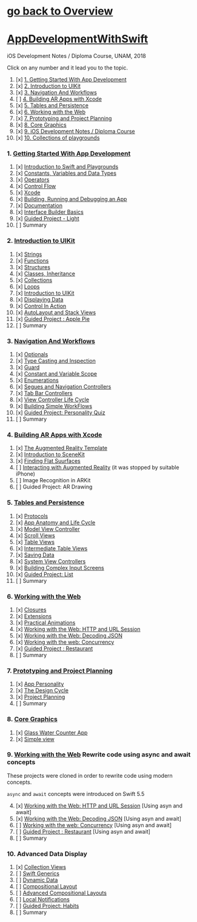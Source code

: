 # [go back to Overview](https://github.com/c4arl0s)

# [AppDevelopmentWithSwift](https://github.com/c4arl0s/AppDevelopmentWithSwift#go-back-to-overview)

iOS Development Notes / Diploma Course, UNAM, 2018

Click on any number and it lead you to the topic.

1. [x] [1. Getting Started With App Development](https://github.com/c4arl0s/AppDevelopmentWithSwift#1-getting-started-with-app-development) 
2. [x] [2. Introduction to UIKit](https://github.com/c4arl0s/AppDevelopmentWithSwift#2-introduction-to-uikit) 
3. [x] [3. Navigation And Workflows](https://github.com/c4arl0s/AppDevelopmentWithSwift#3-navigation-and-workflows) 
4. [ ] [4. Building AR Apps with Xcode](https://github.com/c4arl0s/AppDevelopmentWithSwift#4-building-ar-apps-with-xcode)
5. [x] [5. Tables and Persistence](https://github.com/c4arl0s/AppDevelopmentWithSwift#5-tables-and-persistence) 
6. [x] [6. Working with the Web](https://github.com/c4arl0s/AppDevelopmentWithSwift#6-working-with-the-web) 
7. [x] [7. Prototyping and Project Planning](https://github.com/c4arl0s/AppDevelopmentWithSwift#7-prototyping-and-project-planning) 
8. [x] [8. Core Graphics](https://github.com/c4arl0s/AppDevelopmentWithSwift#8-Core-Graphics)
9. [x] [9. iOS Development Notes / Diploma Course](https://github.com/c4arl0s/iOSDevelpmentNotes)
10. [x] [10. Collections of playgrounds](https://github.com/c4arl0s/Modulo-1-del-Diplomado-de-Aplicaciones-Moviles-2a-Generacion) 

### 1. [Getting Started With App Development](https://github.com/c4arl0s/1-Getting-Started-With-App-Development-Presentation#1-getting-started-with-app-development)

1. [x] [Introduction to Swift and Playgrounds](https://github.com/c4arl0s/1-Getting-Started-With-App-Development-Presentation#introduction-to-swift-and-playgrounds)  
2. [x] [Constants, Variables and Data Types](https://github.com/c4arl0s/1-Getting-Started-With-App-Development-Presentation#constants-variables-and-data-types) 
3. [x] [Operators](https://github.com/c4arl0s/1-Getting-Started-With-App-Development-Presentation#operators) 
4. [x] [Control Flow](https://github.com/c4arl0s/1-Getting-Started-With-App-Development-Presentation#controlflow) 
5. [x] [Xcode](https://github.com/c4arl0s/1-Getting-Started-With-App-Development-Presentation#xcode) 
6. [x] [Building, Running and Debugging an App](https://github.com/c4arl0s/1-Getting-Started-With-App-Development-Presentation#building-running-and-debugging-an-app) 
7. [x] [Documentation](https://github.com/c4arl0s/1-Getting-Started-With-App-Development-Presentation#documentation) 
8. [x] [Interface Builder Basics](https://github.com/c4arl0s/1-Getting-Started-With-App-Development-Presentation#interface-builder-basics) 
9. [x] [Guided Project - Light](https://github.com/c4arl0s/1-Getting-Started-With-App-Development-Presentation#guided-project-light) 
10. [ ] Summary

### 2. [Introduction to UIKit](https://github.com/c4arl0s/2-Introduction-to-UIKit-Presentation#2-introduction-to-uikit)

1. [x] [Strings](https://github.com/c4arl0s/2-Introduction-to-UIKit-Presentation#strings) 
2. [x] [Functions](https://github.com/c4arl0s/2-Introduction-to-UIKit-Presentation#functions) 
3. [x] [Structures](https://github.com/c4arl0s/2-Introduction-to-UIKit-Presentation#structures) 
4. [x] [Classes, Inheritance](https://github.com/c4arl0s/2-Introduction-to-UIKit-Presentation#classes-and-inheritance) 
5. [x] [Collections](https://github.com/c4arl0s/2-Introduction-to-UIKit-Presentation#collections) 
6. [x] [Loops](https://github.com/c4arl0s/2-Introduction-to-UIKit-Presentation#loops) 
7. [x] [Introduction to UIKit](https://github.com/c4arl0s/2-Introduction-to-UIKit-Presentation#introduction-to-uikit) 
8. [x] [Displaying Data](https://github.com/c4arl0s/2-Introduction-to-UIKit-Presentation#displaying-data) 
9. [x] [Control In Action](https://github.com/c4arl0s/2-Introduction-to-UIKit-Presentation#controls-in-action) 
10. [x] [AutoLayout and Stack Views](https://github.com/c4arl0s/2-Introduction-to-UIKit-Presentation#autolayout-and-stack-views) 
11. [x] [Guided Project : Apple Pie](https://github.com/c4arl0s/2-Introduction-to-UIKit-Presentation#guided-project--apple-pie) 
12. [ ] Summary

### 3. [Navigation And Workflows](https://github.com/c4arl0s/3-Navigation-And-Workflows-Presentation#3-navigation-and-workflows) 

1. [x] [Optionals](https://github.com/c4arl0s/3-Navigation-And-Workflows-Presentation#optionals) 
2. [x] [Type Casting and Inspection](https://github.com/c4arl0s/3-Navigation-And-Workflows-Presentation#2-type-casting-and-inspection) 
3. [x] [Guard](https://github.com/c4arl0s/3-Navigation-And-Workflows-Presentation#3-guard) 
4. [x] [Constant and Variable Scope](https://github.com/c4arl0s/3-Navigation-And-Workflows-Presentation#4-constant-and-variable-scope) 
5. [x] [Enumerations](https://github.com/c4arl0s/3-Navigation-And-Workflows-Presentation#enumerations) 
6. [x] [Segues and Navigation Controllers](https://github.com/c4arl0s/3-Navigation-And-Workflows-Presentation#segues-and-navigation-controllers) 
7. [x] [Tab Bar Controllers](https://github.com/c4arl0s/3-Navigation-And-Workflows-Presentation#tab-bar-controllers) 
8. [x] [View Controller Life Cycle](https://github.com/c4arl0s/3-Navigation-And-Workflows-Presentation#viewcontroller-life-cycle) 
9. [x] [Building Simple WorkFlows](https://github.com/c4arl0s/3-Navigation-And-Workflows-Presentation#building-simple-workflows---content) 
10. [x] [Guided Project: Personality Quiz](https://github.com/c4arl0s/3-Navigation-And-Workflows-Presentation#personality-quiz) 
11. [ ] Summary

### 4. [Building AR Apps with Xcode](https://github.com/c4arl0s/4-Building-AR-Apps-with-Xcode-Presentation#4-building-ar-apps-with-xcode)

1. [x] [The Augmented Reality Template](https://github.com/c4arl0s/4-Building-AR-Apps-with-Xcode-Presentation#the-augmented-reality-template) 
2. [x] [Introduction to SceneKit](https://github.com/c4arl0s/4-Building-AR-Apps-with-Xcode-Presentation#introduction-to-scenekit)
3. [x] [Finding Flat Suurfaces](https://github.com/c4arl0s/4-Building-AR-Apps-with-Xcode-Presentation#finding-flat-surfaces)
4. [ ] [Interacting with Augmented Reality](https://github.com/c4arl0s/4-Building-AR-Apps-with-Xcode-Presentation#interacting-with-augmented-reality) (it was stopped by suitable iPhone)
5. [ ] Image Recognition in ARKit
6. [ ] Guided Project: AR Drawing

### 5. [Tables and Persistence](https://github.com/c4arl0s/5-Tables-and-Persistence-Presentation#5-tables-and-persistence)

1. [x] [Protocols](https://github.com/c4arl0s/5-Tables-and-Persistence-Presentation#protocols) 
2. [x] [App Anatomy and Life Cycle](https://github.com/c4arl0s/5-Tables-and-Persistence-Presentation#app-anatomy-and-life-cycle) 
3. [x] [Model View Controller](https://github.com/c4arl0s/5-Tables-and-Persistence-Presentation#model-view-controller) 
4. [x] [Scroll Views](https://github.com/c4arl0s/5-Tables-and-Persistence-Presentation#scrollviews) 
5. [x] [Table Views](https://github.com/c4arl0s/5-Tables-and-Persistence-Presentation#table-views) 
6. [x] [Intermediate Table Views](https://github.com/c4arl0s/5-Tables-and-Persistence-Presentation#intermediate-table-views) 
7. [x] [Saving Data](https://github.com/c4arl0s/5-Tables-and-Persistence-Presentation#saving-data) 
8. [x] [System View Controllers](https://github.com/c4arl0s/5-Tables-and-Persistence-Presentation#system-view-controllers) 
9. [x] [Building Complex Input Screens](https://github.com/c4arl0s/5-Tables-and-Persistence-Presentation#building-complex-input-screens) 
10. [x] [Guided Project: List](https://github.com/c4arl0s/5-Tables-and-Persistence-Presentation#guided-project-list-todolistapp) 
11. [ ] Summary

### 6. [Working with the Web](https://github.com/c4arl0s/6-Working-with-the-Web-Presentation#6-working-with-the-web)

1. [x] [Closures](https://github.com/c4arl0s/6-Working-with-the-Web-Presentation#closures) 
2. [x] [Extensions](https://github.com/c4arl0s/6-Working-with-the-Web-Presentation#extensions)  
3. [x] [Practical Animations](https://github.com/c4arl0s/6-Working-with-the-Web-Presentation#practical-animation) 
4. [x] [Working with the Web: HTTP and URL Session](https://github.com/c4arl0s/6-Working-with-the-Web-Presentation#working-with-the-web-http-and-url-session)  
5. [x] [Working with the Web: Decoding JSON](https://github.com/c4arl0s/6-Working-with-the-Web-Presentation#working-with-the-web-decoding-json)  
6. [x] [Working with the web: Concurrency](https://github.com/c4arl0s/6-Working-with-the-Web-Presentation#working-with-the-web-concurrency)  
7. [x] [Guided Project : Restaurant](https://github.com/c4arl0s/6-Working-with-the-Web-Presentation#restaurant-app)
8. [ ] Summary

### 7. [Prototyping and Project Planning](https://github.com/c4arl0s/7-Prototyping-and-Project-Planning#7-prototyping-and-project-planning)

1. [x] [App Personality](https://github.com/c4arl0s/7-Prototyping-and-Project-Planning#app-personality) 
2. [x] [The Design Cycle](https://github.com/c4arl0s/7-Prototyping-and-Project-Planning#the-design-cycle) 
3. [x] [Project Planning](https://github.com/c4arl0s/7-Prototyping-and-Project-Planning#project-planning) 
4. [ ] Summary

### 8. [Core Graphics](https://github.com/c4arl0s/8-Core-Graphics#8-core-graphics)

1. [x] [Glass Water Counter App](https://github.com/c4arl0s/8-Core-Graphics#8-core-graphics)
2. [x] [Simple view](https://github.com/c4arl0s/8-Core-Graphics#8-core-graphics)

### 9. [Working with the Web]() Rewrite code using async and await concepts

These projects were cloned in order to rewrite code using modern concepts.

`async` and `await` concepts were introduced on Swift 5.5

4. [x] [Working with the Web: HTTP and URL Session](https://github.com/c4arl0s/WorkingWithTheWebHTTPandURLSession-Await-Async) [Using asyn and await]
5. [x] [Working with the Web: Decoding JSON](https://github.com/c4arl0s/WorkingWithTheWebDecodingJSON-await-async) [Using asyn and await] 
6. [ ] [Working with the web: Concurrency](https://github.com/c4arl0s/WorkingWithTheWebConcurrency-await-async) [Using asyn and await]
7. [ ] [Guided Project : Restaurant](https://github.com/c4arl0s/RestaurantApp-Using-await-async-concepts) [Using asyn and await]
8. [ ] Summary

### 10. Advanced Data Display

1. [x] [Collection Views](https://github.com/c4arl0s/Collection-Views#collection-views---content)
2. [ ] [Swift Generics](https://github.com/c4arl0s/Swift-Generics#swift-generics---content)
3. [ ] [Dynamic Data](https://github.com/c4arl0s/Dynamic-Data#dynamic-data---content)
4. [ ] [Compositional Layout](https://github.com/c4arl0s/Compositional-Layout#compositional-layout---content)
5. [ ] [Advanced Compositional Layouts](https://github.com/c4arl0s/Advance-Compositional-Layouts#advance-compositional-layouts---content)
6. [ ] [Local Notifications](https://github.com/c4arl0s/Local-Notifications#local-notifications---content)
7. [ ] [Guided Project: Habits](https://github.com/c4arl0s/Guided-Project-Habits#guided-project-habits---content)
8. [ ] Summary

